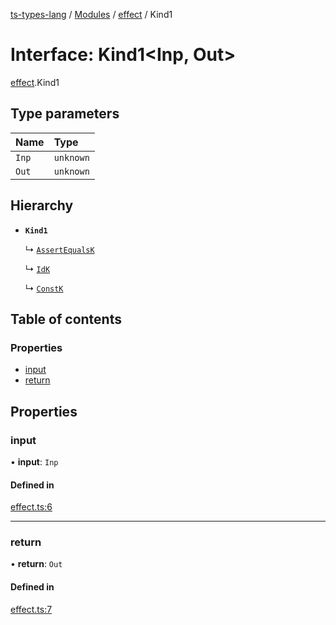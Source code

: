 [ts-types-lang](../README.md) / [Modules](../modules.md) / [effect](../modules/effect.md) / Kind1

# Interface: Kind1<Inp, Out\>

[effect](../modules/effect.md).Kind1

## Type parameters

| Name | Type |
| :------ | :------ |
| `Inp` | `unknown` |
| `Out` | `unknown` |

## Hierarchy

- **`Kind1`**

  ↳ [`AssertEqualsK`](test.AssertEqualsK.md)

  ↳ [`IdK`](util.IdK.md)

  ↳ [`ConstK`](util.ConstK.md)

## Table of contents

### Properties

- [input](effect.Kind1.md#input)
- [return](effect.Kind1.md#return)

## Properties

### input

• **input**: `Inp`

#### Defined in

[effect.ts:6](https://github.com/phenax/ts-types-runtime-environment/blob/6c7b4f3/stdlib/effect.ts#L6)

___

### return

• **return**: `Out`

#### Defined in

[effect.ts:7](https://github.com/phenax/ts-types-runtime-environment/blob/6c7b4f3/stdlib/effect.ts#L7)
